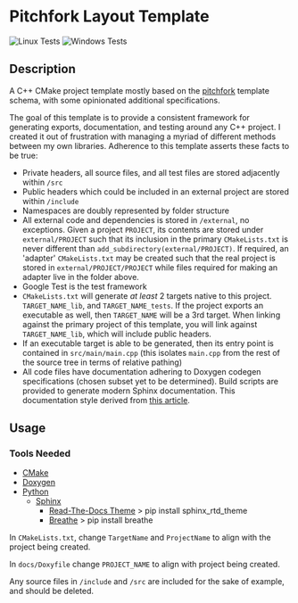 # Pitchfork Layout Template

![Linux Tests](https://github.com/stopwatchstring/pitchfork-template/actions/workflows/linux_tests.yml/badge.svg)
![Windows Tests](https://github.com/stopwatchstring/pitchfork-template/actions/workflows/windows_tests.yml/badge.svg)

## Description

A C++ CMake project template mostly based on the [pitchfork](https://joholl.github.io/pitchfork-website/) template schema, with some opinionated additional specifications.

The goal of this template is to provide a consistent framework for generating exports, documentation, and testing around any C++ project. I created it out of frustration with managing a myriad of different methods between my own libraries. Adherence to this template asserts these facts to be true:

- Private headers, all source files, and all test files are stored adjacently within ```/src```
- Public headers which could be included in an external project are stored within ```/include```
- Namespaces are doubly represented by folder structure
- All external code and dependencies is stored in ```/external```, no exceptions. Given a project ```PROJECT```, its contents are stored under ```external/PROJECT``` such that its inclusion in the primary ```CMakeLists.txt``` is never different than ```add_subdirectory(external/PROJECT)```. If required, an 'adapter' ```CMakeLists.txt``` may be created such that the real project is stored in ```external/PROJECT/PROJECT``` while files required for making an adapter live in the folder above.
- Google Test is the test framework
- ```CMakeLists.txt``` will generate *at least* 2 targets native to this project. ```TARGET_NAME_lib```, and ```TARGET_NAME_tests```. If the project exports an executable as well, then ```TARGET_NAME``` will be a 3rd target. When linking against the primary project of this template, you will link against ```TARGET_NAME_lib```, which will include public headers.
- If an executable target is able to be generated, then its entry point is contained in ```src/main/main.cpp``` (this isolates ```main.cpp``` from the rest of the source tree in terms of relative pathing)
- All code files have documentation adhering to Doxygen codegen specifications (chosen subset yet to be determined). Build scripts are provided to generate modern Sphinx documentation. This documentation style derived from [this article](https://devblogs.microsoft.com/cppblog/clear-functional-c-documentation-with-sphinx-breathe-doxygen-cmake/).

## Usage

### Tools Needed
- [CMake](https://cmake.org/download/)
- [Doxygen](https://www.doxygen.nl/download.html)
- [Python](https://www.python.org/downloads/)
    - [Sphinx](https://www.sphinx-doc.org/en/master/usage/installation.html)
        - [Read-The-Docs Theme](https://sphinx-themes.org/sample-sites/sphinx-rtd-theme/) > pip install sphinx_rtd_theme
        - [Breathe](https://www.breathe-doc.org/) > pip install breathe

In ```CMakeLists.txt```, change ```TargetName``` and ```ProjectName``` to align with the project being created.

In ```docs/Doxyfile``` change ```PROJECT_NAME``` to align with project being created.

Any source files in ```/include``` and ```/src``` are included for the sake of example, and should be deleted.